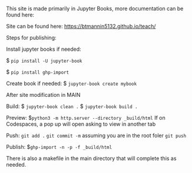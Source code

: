 

This site is made primarily in Jupyter Books, more documentation can be found here: 

Site can be found here: https://btmannin5132.github.io/teach/

Steps for publishing:

Install jupyter books if needed:

$ `pip install -U jupyter-book`

$ `pip install ghp-import`

Create book if needed:
$ `jupyter-book create mybook`

After site modification in MAIN

Build: 
$ `jupyter-book clean .`
$ `jupyter-book build .`

Preview:
$`python3 -m http.server --directory _build/html`
If on Codespaces, a pop up will open asking to view in another tab

Push:
`git add .`
`git commit -m` assuming you are in the root foler
`git push`

Publish:
$`ghp-import -n -p -f _build/html`

There is also a makefile in the main directory that will complete this as needed.